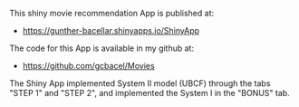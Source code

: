 This shiny movie recommendation App is published at:

- https://gunther-bacellar.shinyapps.io/ShinyApp

The code for this App is available in my github at:
- https://github.com/gcbacel/Movies

The Shiny App implemented System II model (UBCF) through the tabs "STEP 1" and "STEP 2",
 and implemented the System I in the "BONUS" tab.
